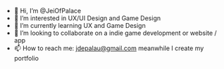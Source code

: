 - 👋 Hi, I’m @JeiOfPalace
- 👀 I’m interested in UX/UI Design and Game Design
- 🌱 I’m currently learning UX and Game Design
- 💞️ I’m looking to collaborate on a indie game development or website / app
- 📫 How to reach me: jdepalau@gmail.com meanwhile I create my portfolio

<!---
JeiOfPalace/JeiOfPalace is a ✨ special ✨ repository because its `README.md` (this file) appears on your GitHub profile.
You can click the Preview link to take a look at your changes.
--->
